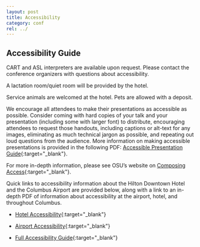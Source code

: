 ```yaml
---
layout: post
title: Accessibility
category: conf
rel: ../
---
```


## Accessibility Guide 

CART and ASL interpreters are available upon request.  Please contact the conference organizers with questions about accessibility.

A lactation room/quiet room will be provided by the hotel.

Service animals are welcomed at the hotel.  Pets are allowed with a deposit.
 
We encourage all attendees to make their presentations as accessible as possible.  Consider coming with hard copies of your talk and your presentation (including some with larger font) to distribute, encouraging attendees to request those handouts, including captions or alt-text for any images, eliminating as much technical jargon as possible, and repeating out loud questions from the audience.  More information on making accessible presentations is provided in the following PDF: [Accessible Presentation Guide](https://msa.press.jhu.edu/conferences/msa2018/assets/Preparing_an_Accessible_Presentation.pdf){:target="_blank"}.

For more in-depth information, please see OSU’s website on [Composing Access](https://u.osu.edu/composingaccess/){:target="_blank"}.
 
Quick links to accessibility information about the Hilton Downtown Hotel and the Columbus Airport are provided below, along with a link to an in-depth PDF of information about accessibility at the airport, hotel, and throughout Columbus.

* [Hotel Accessibility](http://www3.hilton.com/en/hotels/ohio/hilton-columbus-downtown-CMHDWHH/about/amenities.html){:target="_blank"}

* [Airport Accessibility](https://flycolumbus.com/at-the-airport/services-amenities/special-assistance){:target="_blank"}

* [Full Accessibility Guide](https://msa.press.jhu.edu/conferences/msa2018/assets/MSA_2018_Accessibility_Information.pdf){:target="_blank"}